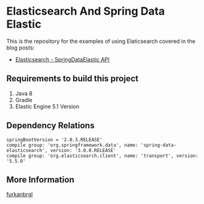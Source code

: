 # Elasticsearch And Spring Data Elastic
This is the repository for the examples of using Elaticsearch covered in the blog posts: 

 *   [Elasticsearch - SpringDataElastic API](https://furkanbrgl.com/)

## Requirements to build this project

1.    Java 8
2.    Gradle
3.    Elastic Engine 5.1 Version

## Dependency Relations

    springBootVersion = '2.0.3.RELEASE'
    compile group: 'org.springframework.data', name: 'spring-data-elasticsearch', version: '3.0.0.RELEASE'
    compile group: 'org.elasticsearch.client', name: 'transport', version: '5.5.0'

## More Information
 [furkanbrgl](https://furkanbrgl.com)